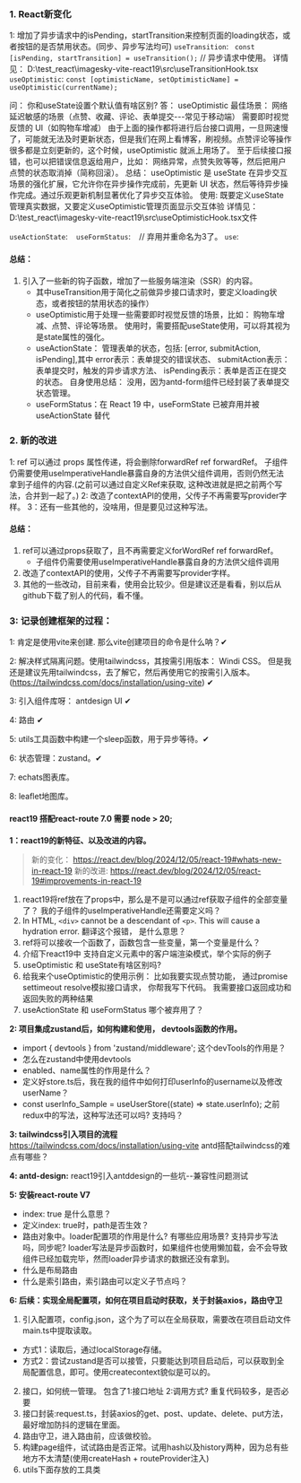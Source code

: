 ### 1. React新变化
1: 增加了异步请求中的isPending，startTransition来控制页面的loading状态，或者按钮的是否禁用状态。(同步、异步写法均可)
 `useTransition`: `  const [isPending, startTransition] = useTransition(); ` // 异步请求中使用。
详情见： D:\test_react\imagesky-vite-react19\src\useTransitionHook.tsx
 `useOptimistic`: ` const [optimisticName, setOptimisticName] = useOptimistic(currentName); `

问： 你和useState设置个默认值有啥区别?
答： useOptimistic 最佳场景‌：
网络延迟敏感的场景（点赞、收藏、评论、表单提交---常见于移动端）
需要即时视觉反馈的 UI（如购物车增减）
由于上面的操作都将进行后台接口调用，一旦网速慢了，可能就无法及时更新状态，但是我们在网上看博客，刷视频。点赞评论等操作很多都是立刻更新的，这个时候，useOptimistic 就派上用场了。
至于后续接口报错，也可以把错误信息返给用户，比如： 网络异常，点赞失败等等，然后把用户点赞的状态取消掉（简称回滚）。
总结： 
useOptimistic 是 useState 在‌异步交互场景‌的强化扩展，它允许你在异步操作完成前，先更新 UI 状态，然后等待异步操作完成。通过乐观更新机制显著优化了异步交互体验。
使用: 
既要定义useState 管理真实数据，又要定义useOptimistic管理页面显示交互体验
详情见： D:\test_react\imagesky-vite-react19\src\useOptimisticHook.tsx文件 

`useActionState`: ` `
`useFormStatus`: ` `  // 弃用并重命名为3了。
`use`: ` `

#### 总结：
 1. 引入了一些新的钩子函数，增加了一些服务端渲染（SSR）的内容。
     - 其中useTransition用于简化之前做异步接口请求时，要定义loading状态，或者按钮的禁用状态的操作）
     - useOptimistic用于处理一些需要即时视觉反馈的场景，比如： 购物车增减、点赞、评论等场景。 使用时，需要搭配useState使用，可以将其视为是state属性的强化。
     - useActionState： 管理表单的状态，包括: [error, submitAction, isPending],其中 error表示：表单提交的错误状态、 submitAction表示：表单提交时，触发的异步请求方法、 isPending表示：表单是否正在提交的状态。 自身使用总结： 没用，因为antd-form组件已经封装了表单提交状态管理。
     - useFormStatus：在 React 19 中，‌useFormState 已被弃用并被 useActionState 替代‌
   


### 2. 新的改进
1: ref 可以通过 props 属性传递，将会删除forwardRef ref forwardRef。 子组件仍需要使用useImperativeHandle暴露自身的方法供父组件调用，否则仍然无法拿到子组件的内容.(之前可以通过自定义Ref来获取, 这种改进就是把之前两个写法，合并到一起了。)
2: 改造了contextAPI的使用，父传子不再需要写provider字样。
3：还有一些其他的，没啥用，但是要见过这种写法。


#### 总结：
 1. ref可以通过props获取了，且不再需要定义forWordRef ref forwardRef。
     - 子组件仍需要使用useImperativeHandle暴露自身的方法供父组件调用
 2. 改造了contextAPI的使用，父传子不再需要写provider字样。
 3. 其他的一些改动，目前来看，使用会比较少。但是建议还是看看，别以后从github下载了别人的代码，看不懂。



### 3: 记录创建框架的过程：
1: 肯定是使用vite来创建. 那么vite创建项目的命令是什么呐？✔

2: 解决样式隔离问题。使用tailwindcss，其按需引用版本： Windi CSS。 但是我还是建议先用tailwindcss，去了解它，然后再使用它的按需引入版本。 (https://tailwindcss.com/docs/installation/using-vite) ✔

3: 引入组件库呀： antdesign UI ✔

4: 路由 ✔

5: utils工具函数中构建一个sleep函数，用于异步等待。✔

6: 状态管理：zustand。✔

7: echats图表库。

8: leaflet地图库。




#### react19 搭配react-route 7.0 需要 node > 20;


**1：react19的新特征、以及改进的内容。**
> 新的变化： https://react.dev/blog/2024/12/05/react-19#whats-new-in-react-19
> 新的改进:  https://react.dev/blog/2024/12/05/react-19#improvements-in-react-19 

  1.  react19将ref放在了props中，那么是不是可以通过ref获取子组件的全部变量了？ 我的子组件的useImperativeHandle还需要定义吗？
  2. In HTML, `<div>` cannot be a descendant of `<p>`. This will cause a hydration error.  翻译这个报错， 是什么意思？
  3.  ref将可以接收一个函数了，函数包含一些变量，第一个变量是什么？
  4. 介绍下react19中 支持自定义元素中的客户端渲染模式，举个实际的例子
  5. useOptimistic 和 useState有啥区别吗?
  6. 给我来个useOptimistic的使用示例： 比如我要实现点赞功能， 通过promise settimeout resolve模拟接口请求， 你帮我写下代码。 我需要接口返回成功和返回失败的两种结果
  7. useActionState 和 useFormStatus 哪个被弃用了？

**2: 项目集成zustand后，如何构建和使用， devtools函数的作用。**
-  import { devtools } from 'zustand/middleware'; 这个devTools的作用是？
-  怎么在zustand中使用devtools
-  enabled、name属性的作用是什么？
-  定义好store.ts后，我在我的组件中如何打印userInfo的username以及修改userName？ 
-  const userInfo_Sample = useUserStore((state) => state.userInfo); 之前redux中的写法，这种写法还可以吗? 支持吗？


**3: tailwindcss引入项目的流程**
https://tailwindcss.com/docs/installation/using-vite
antd搭配tailwindcss的难点有哪些？

**4: antd-design:**
react19引入antddesign的一些坑--兼容性问题测试

**5: 安装react-route V7**
- index: true  是什么意思？ 
- 定义index: true时，path是否生效？
- 路由对象中。loader配置项的作用是什么? 有哪些应用场景? 支持异步写法吗，同步呢? loader写法是异步函数时，如果组件也使用懒加载，会不会导致组件已经加载完毕，然而loader异步请求的数据还没有拿到。
- 什么是布局路由
- 什么是索引路由，索引路由可以定义子节点吗？



**6: 后续：实现全局配置项，如何在项目启动时获取，关于封装axios，路由守卫**
1. 引入配置项，config.json，这个为了可以在全局获取，需要改在项目启动文件main.ts中提取读取。 
- 方式1：读取后，通过localStorage存储。
- 方式2：尝试zustand是否可以接管，只要能达到项目启动后，可以获取到全局配置信息，即可。使用createcontext貌似是可以的。
2. 接口，如何统一管理。 包含了1:接口地址 2:调用方式? 重复代码较多，是否必要
3. 接口封装:request.ts，封装axios的get、post、update、delete、put方法，最好增加防抖的逻辑在里面。
4. 路由守卫，进入路由前，应该做校验。
5. 构建page组件，试试路由是否正常。试用hash以及history两种，因为总有些地方不太清楚(使用createHash + routeProvider注入)
6. utils下面存放的工具类